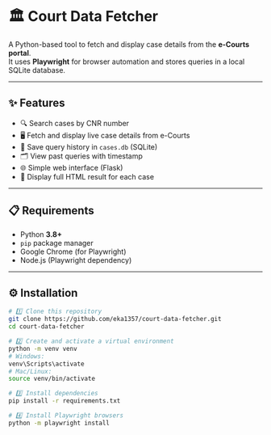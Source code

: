 # 🏛 Court Data Fetcher

A Python-based tool to fetch and display case details from the **e-Courts portal**.  
It uses **Playwright** for browser automation and stores queries in a local SQLite database.

---

## ✨ Features
- 🔍 Search cases by CNR number
- 🖥 Fetch and display live case details from e-Courts
- 💾 Save query history in `cases.db` (SQLite)
- 🗂 View past queries with timestamp
- 🌐 Simple web interface (Flask)
- 📄 Display full HTML result for each case

---

## 📋 Requirements
- Python **3.8+**
- `pip` package manager
- Google Chrome (for Playwright)
- Node.js (Playwright dependency)

---

## ⚙️ Installation

```bash
# 1️⃣ Clone this repository
git clone https://github.com/eka1357/court-data-fetcher.git
cd court-data-fetcher

# 2️⃣ Create and activate a virtual environment
python -m venv venv
# Windows:
venv\Scripts\activate
# Mac/Linux:
source venv/bin/activate

# 3️⃣ Install dependencies
pip install -r requirements.txt

# 4️⃣ Install Playwright browsers
python -m playwright install
